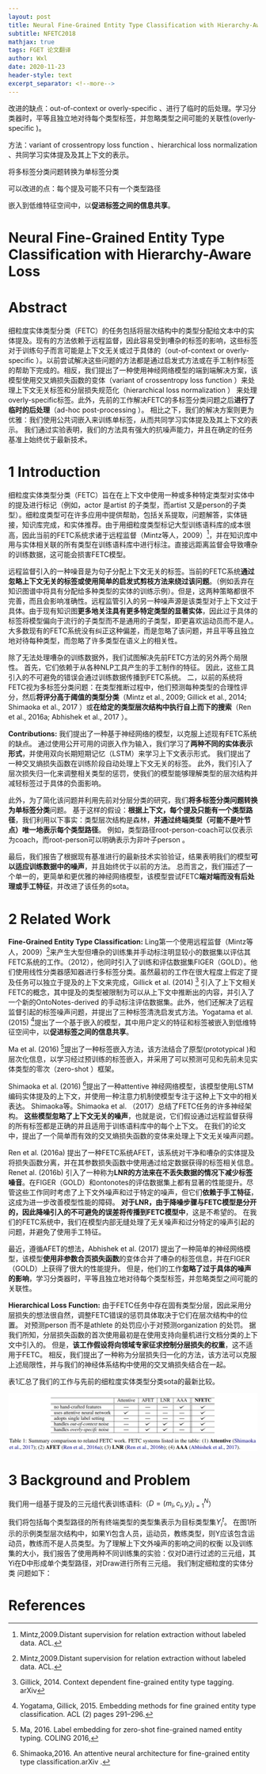 ```yaml
---
layout: post
title: Neural Fine-Grained Entity Type Classification with Hierarchy-Aware Loss 
subtitle: NFETC2018
mathjax: true
tags: FGET 论文翻译
author: Wxl
date: 2020-11-23
header-style: text
excerpt_separator: <!--more-->
---
```


改进的缺点：out-of-context or overly-specific 、进行了临时的后处理。学习分类器时，平等且独立地对待每个类型标签，并忽略类型之间可能的关联性(overly-specific )。

方法：variant of crossentropy loss function 、hierarchical loss normalization 、共同学习实体提及及其上下文的表示。

将多标签分类问题转换为单标签分类

可以改进的点：每个提及可能不只有一个类型路径

嵌入到低维特征空间中，以**促进标签之间的信息共享**。

<!--more-->



# Neural Fine-Grained Entity Type Classification with Hierarchy-Aware Loss  

# Abstract  

细粒度实体类型分类（FETC）的任务包括将层次结构中的类型分配给文本中的实体提及。现有的方法依赖于远程监督，因此容易受到嘈杂的标签的影响，这些标签对于训练句子而言可能是上下文无关或过于具体的（out-of-context or overly-specific  ）。以前尝试解决这些问题的方法都是通过启发式方法或在手工制作标签的帮助下完成的。相反，我们提出了一种使用神经网络模型的端到端解决方案，该模型使用交叉熵损失函数的变体（variant of crossentropy loss function  ）来处理上下文无关标签和分层损失规范化（hierarchical loss normalization ） 来处理overly-specific标签。此外，先前的工作解决FETC的多标签分类问题之后**进行了临时的后处理**（ad-hoc post-processing ）。 相比之下，我们的解决方案则更为优雅：我们使用公共词嵌入来训练单标签，从而共同学习实体提及及其上下文的表示。 我们通过实验表明，我们的方法具有强大的抗噪声能力，并且在确定的任务基准上始终优于最新技术。

# 1 Introduction  

细粒度实体类型分类（FETC）旨在在上下文中使用一种或多种特定类型对实体中的提及进行标记（例如，actor  是artist  的子类型，而artist  又是person的子类型）。细粒度类型可在许多应用中提供帮助，包括关系提取，问题解答，实体链接，知识库完成，和实体推荐。由于用细粒度类型标记大型训练语料库的成本很高，因此当前的FETC系统求诸于远程监督（Mintz等人，2009）[^1]，并在知识库中用与实体相关联的所有类型在训练语料库中进行标注。直接远距离监督会导致嘈杂的训练数据，这可能会损害FETC模型。

远程监督引入的一种噪音是为句子分配上下文无关的标签。当前的FETC系统**通过忽略上下文无关的标签或使用简单的启发式剪枝方法来绕过该问题**。（例如丢弃在知识图谱中将具有分配给多种类型的实体的训练示例）。但是，这两种策略都很不完善，而且会影响准确性。远程监管引入的另一种噪声源是该类型对于上下文过于具体。由于现有知识图**更多地关注具有更多特定类型的显著实体**，因此过于具体的标签将模型偏向于流行的子类型而不是通用的子类型，即更喜欢运动员而不是人。大多数现有的FETC系统没有纠正这种偏差，而是忽略了该问题，并且平等且独立地对待每种类型，而忽略了许多类型在语义上的相关性。

除了无法处理嘈杂的训练数据外，我们试图解决先前FETC方法的另外两个局限性。 首先，它们依赖于从各种NLP工具产生的手工制作的特征。 因此，这些工具引入的不可避免的错误会通过训练数据传播到FETC系统。 二，以前的系统将FETC视为多标签分类问题：在类型推断过程中，他们预测每种类型的合理性评分，然后**将评分高于阈值的类型分类**（Mintz et al., 2009; Gillick et al., 2014; Shimaoka et al., 2017 ）或**在给定的类型层次结构中执行自上而下的搜索**（Ren et al., 2016a; Abhishek et al., 2017 ）。

**Contributions:**  我们提出了一种基于神经网络的模型，以克服上述现有FETC系统的缺点。 通过使用公开可用的词嵌入作为输入，我们学习了**两种不同的实体表示形式**，并使用双向长期短期记忆（LSTM）来学习上下文表示形式。 我们提出了一种交叉熵损失函数在训练阶段自动处理上下文无关的标签。 此外，我们引入了层次损失归一化来调整相关类型的惩罚，使我们的模型能够理解类型的层次结构并减轻标签过于具体的负面影响。

此外，为了简化该问题并利用先前对分层分类的研究，我们**将多标签分类问题转换为单标签分类**问题。 基于这样的假设：**根据上下文，每个提及只能有一个类型路径**，我们利用以下事实：类型层次结构是森林，**并通过终端类型（可能不是叶节点）唯一地表示每个类型路径**。 例如，类型路径root-person-coach可以仅表示为coach，而root-person可以明确表示为非叶子person  。

最后，我们报告了根据现有基准进行的最新技术实验验证，结果表明我们的模型**可以适应训练数据中的噪声**，并且始终优于以前的方法。 总而言之，我们描述了一个单一的，更简单和更优雅的神经网络模型，该模型尝试FETC**端对端而没有后处理或手工特征**，并改进了该任务的sota。

# 2 Related Work

**Fine-Grained Entity Type Classification:**   Ling第一个使用远程监督（Mintz等人，2009）[^1]来产生大型但嘈杂的训练集并手动标注明显较小的数据集以评估其FETC系统的工作。（2012），他同时引入了训练和评估数据集FIGER（GOLD）。他们使用线性分类器感知器进行多标签分类。虽然最初的工作在很大程度上假定了提及任务可以独立于提及的上下文来完成，Gillick et al. (2014)  [^2] 引入了上下文相关FETC的概念，其中提及的类型被限制为可以从上下文中推断出的内容，并引入了一个新的OntoNotes-derived  的手动标注评估数据集。此外，他们还解决了远程监督引起的标签噪声问题，并提出了三种标签清洗启发式方法。Yogatama et al. (2015)  [^3]提出了一个基于嵌入的模型，其中用户定义的特征和标签被嵌入到低维特征空间中，以**促进标签之间的信息共享**。

Ma et al. (2016) [^4 ]提出了一种标签嵌入方法，该方法结合了原型(prototypical  )和层次化信息，以学习经过预训练的标签嵌入，并采用了可以预测可见和先前未见实体类型的零次（zero-shot   ）框架。

Shimaoka et al. (2016) [^5]提出了一种attentive 神经网络模型，该模型使用LSTM编码实体提及的上下文，并使用一种注意力机制使模型专注于这种上下文中的相关表达。 Shimaoka等。Shimaoka et al. （2017）总结了FETC任务的许多神经架构。 **这些模型忽略了上下文无关的噪声**，也就是说，它们假设通过远程监督获得的所有标签都是正确的并且适用于训练语料库中的每个上下文。 在我们的论文中，提出了一个简单而有效的交叉熵损失函数的变体来处理上下文无关噪声问题。

Ren et al. (2016a)   提出了一种FETC系统AFET，该系统对干净和嘈杂的实体提及将损失函数分离，并在其参数损失函数中使用通过给定数据获得的标签相关信息。Renet al. (2016b)   引入了一种称为**LNR的方法来在不丢失数据的情况下减少标签噪音**。在FIGER（GOLD）和ontonotes的评估数据集上都有显著的性能提升。尽管这些工作同时考虑了上下文外噪声和过于特定的噪声，但它们**依赖于手工特征**，这成为进一步改善模型性能的障碍。 **对于LNR，由于降噪步骤与FETC模型是分开的，因此降噪引入的不可避免的误差将传播到FETC模型中**，这是不希望的。 在我们的FETC系统中，我们在模型内部无缝处理了无关噪声和过分特定的噪声引起的问题，并避免了使用手工特征。

最近，遵循AFET的想法，Abhishek et al. (2017)   提出了一种简单的神经网络模型，该模型**使用非参数合页损失函数**的变体合并了嘈杂的标签信息，并在FIGER（GOLD）上获得了很大的性能提升。 但是，他们的工作**忽略了过于具体的噪声的影响**，学习分类器时，平等且独立地对待每个类型标签，并忽略类型之间可能的关联性。

**Hierarchical Loss Function:**  由于FETC任务中存在固有类型分层，因此采用分层损失的想法很自然，调整FETC错误的惩罚具体取决于它们在层次结构中的位置。 对预测person  而不是athlete  的处罚应小于对预测organization 的处罚。 据我们所知，分层损失函数的首次使用最初是在使用支持向量机进行文档分类的上下文中引入的。 但是，**该工作假设将向领域专家征求控制分层损失的权重**，这不适用于FETC。 相反，我们提出了一种称为分层损失归一化的方法，该方法可以克服上述局限性，并与我们的神经体系结构中使用的交叉熵损失结合在一起。

表1汇总了我们的工作与先前的细粒度实体类型分类sota的最新比较。

![image-20201123171246587](../assets/fet/image-20201123171246587.png)

# 3 Background and Problem

我们用一组基于提及的三元组代表训练语料:（$D={(m_i,c_i,y_i)}_{i=1}^N$）

我们将包括每个类型路径的所有终端类型的类型集表示为目标类型集$Y_i^t$。 在图1所示的示例类型层次结构中，如果Yi包含人员，运动员，教练类型，则Y应该包含运动员，教练而不是人员类型。为了理解上下文外噪声的影响之间的权衡 以及训练集的大小，我们报告了使用两种不同训练集的实验：仅对D进行过滤的三元组，其Yi在D中形成单个类型路径，对Draw进行所有三元组。 我们制定细粒度的实体分类
问题如下：

# References

[^1]:Mintz,2009.Distant supervision for relation extraction without labeled data.  ACL. 

[^2]: Gillick, 2014. Context dependent fine-grained entity type tagging. arXiv
[^3]:Yogatama, Gillick, 2015. Embedding methods for fine grained entity type classification. ACL (2) pages 291–296.  
[^4]:Ma, 2016. Label embedding for zero-shot fine-grained named entity typing. COLING 2016, 

[^5]:Shimaoka,2016. An attentive neural architecture for fine-grained entity type classification.arXiv .
[^6]:Shimaoka,  2017. Neural architectures for fine-grained entity type classification. (EACL).

